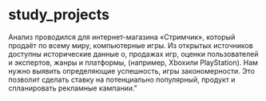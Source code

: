 # study_projects
Анализ проводился для интернет-магазина «Стримчик», который продаёт по всему миру,
компьютерные игры. Из открытых источников доступны исторические данные о,
продажах игр, оценки пользователей и экспертов, жанры и платформы,
(например, Xboxили PlayStation). Нам нужно выявить определяющие успешность,
игры закономерности. Это позволит сделать ставку на потенциально популярный,
продукт и спланировать рекламные кампании."